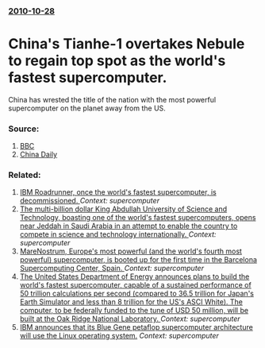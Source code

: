 ### [2010-10-28](/news/2010/10/28/index.md)

# China's Tianhe-1 overtakes Nebule to regain top spot as the world's fastest supercomputer. 

China has wrested the title of the nation with the most powerful supercomputer on the planet away from the US.


### Source:

1. [BBC](http://www.bbc.co.uk/news/technology-11644252)
2. [China Daily](http://www.chinadaily.com.cn/china/2010-10/28/content_11472540.htm)

### Related:

1. [IBM Roadrunner, once the world's fastest supercomputer, is decommissioned. ](/news/2013/03/31/ibm-roadrunner-once-the-world-s-fastest-supercomputer-is-decommissioned.md) _Context: supercomputer_
2. [ The multi-billion dollar King Abdullah University of Science and Technology, boasting one of the world's fastest supercomputers, opens near Jeddah in Saudi Arabia in an attempt to enable the country to compete in science and technology internationally. ](/news/2009/09/23/the-multi-billion-dollar-king-abdullah-university-of-science-and-technology-boasting-one-of-the-world-s-fastest-supercomputers-opens-near.md) _Context: supercomputer_
3. [ MareNostrum, Europe's most powerful (and the world's fourth most powerful) supercomputer, is booted up for the first time in the Barcelona Supercomputing Center, Spain. ](/news/2005/04/12/marenostrum-europe-s-most-powerful-and-the-world-s-fourth-most-powerful-supercomputer-is-booted-up-for-the-first-time-in-the-barcelona.md) _Context: supercomputer_
4. [ The United States Department of Energy announces plans to build the world's fastest supercomputer, capable of a sustained performance of 50 trillion calculations per second (compared to 36.5 trillion for Japan's Earth Simulator and less than 8 trillion for the US's ASCI White). The computer, to be federally funded to the tune of USD 50 million, will be built at the Oak Ridge National Laboratory. ](/news/2004/05/12/the-united-states-department-of-energy-announces-plans-to-build-the-world-s-fastest-supercomputer-capable-of-a-sustained-performance-of-50.md) _Context: supercomputer_
5. [ IBM announces that its Blue Gene petaflop supercomputer architecture will use the Linux operating system.](/news/2002/10/25/ibm-announces-that-its-blue-gene-petaflop-supercomputer-architecture-will-use-the-linux-operating-system.md) _Context: supercomputer_
